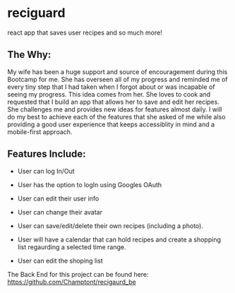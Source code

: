 # reciguard

react app that saves user recipes and so much more!

## The Why:

My wife has been a huge support and source of encouragement during this Bootcamp for me. She has overseen all of my progress and reminded me of every tiny step that I had taken when I forgot about or was incapable of seeing my progress. This idea comes from her. She loves to cook and requested that I build an app that allows her to save and edit her recipes. She challenges me and provides new ideas for features almost daily. I will do my best to achieve each of the features that she asked of me while also providing a good user experience that keeps accessiblity in mind and a mobile-first approach.

## Features Include:

- User can log In/Out
- User has the option to logIn using Googles OAuth
- User can edit their user info
- User can change their avatar
- User can save/edit/delete their own recipes (including a photo).

- User will have a calendar that can hold recipes and create a shopping list regaurding a selected time range.

- User can edit the shoping list

The Back End for this project can be found here: https://github.com/Champtont/recigaurd_be
